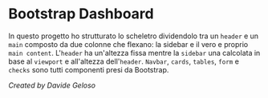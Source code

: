 # Bootstrap Dashboard

In questo progetto ho strutturato lo scheletro dividendolo tra un `header` e un `main` composto da due colonne che flexano: la sidebar e il vero e proprio `main content`. L'`header` ha un'altezza fissa mentre la `sidebar` una calcolata in base al `viewport` e all'altezza dell'`header`. `Navbar`, `cards`, `tables`, `form` e `checks` sono tutti componenti presi da Bootstrap.

_Created by Davide Geloso_
